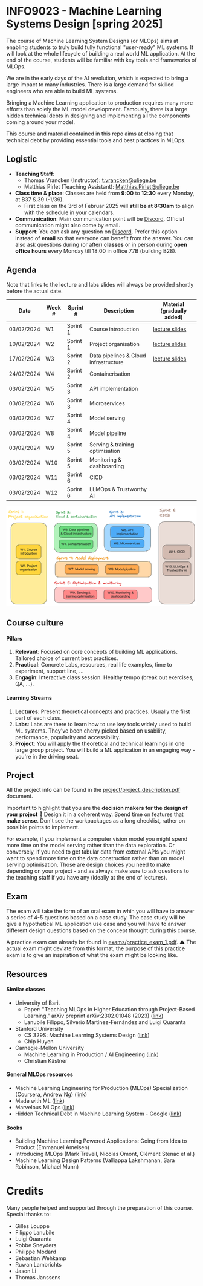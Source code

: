 # INFO9023 - Machine Learning Systems Design [spring 2025]

The course of Machine Learning System Designs (or MLOps) aims at enabling students to truly build fully functional "user-ready" ML systems. It will look at the whole lifecycle of building a real world ML application. At the end of the course, students will be familiar with key tools and frameworks of MLOps.

We are in the early days of the AI revolution, which is expected to bring a large impact to many industries. There is a large demand for skilled engineers who are able to build ML systems.

Bringing a Machine Learning application to production requires many more efforts than solely the ML model development. Famously, there is a large hidden technical debts in designing and implementing all the components coming around your model.

This course and material contained in this repo aims at closing that technical debt by providing essential tools and best practices in MLOps.

## Logistic
- **Teaching Staff**: 
  - Thomas Vrancken (Instructor): t.vrancken@uliege.be
  - Matthias Pirlet (Teaching Assistant): Matthias.Pirlet@uliege.be 
- **Class time & place**: Classes are held from **9:00** to **12:30** every Monday, at B37 S.39 (-1/39).
  - First class on the 3rd of Februar 2025 will **still be at 8:30am** to align with the schedule in your calendars. 
- **Communication**: Main communication point will be [Discord](https://discord.gg/kY6B3cchkr). Official communication might also come by email.
- **Support**: You can ask any question on [Discord](https://discord.gg/kY6B3cchkr). Prefer this option instead of **email** so that everyone can benefit from the answer. You can also ask questions during (or after) **classes** or in person during **open office hours** every Monday till 18:00 in office 77B (building B28).

## Agenda

Note that links to the lecture and labs slides will always be provided shortly before the actual date.

| Date       | Week #     | Sprint #       | Description       | Material (gradually added)      |
|------------|------------|----------------|-------------------|---------------------------------|
| 03/02/2024 | W1  | Sprint 1 | Course introduction | [lecture slides](https://raw.githubusercontent.com/ThomasVrancken/info9023-mlops/main/lectures/01_course_introduction.pdf)  |
| 10/02/2024 | W2  | Sprint 1 | Project organisation | [lecture slides](https://raw.githubusercontent.com/ThomasVrancken/info9023-mlops/main/lectures/02_project_organisation.pdf)  |
| 17/02/2024 | W3  | Sprint 2 | Data pipelines & Cloud infrastructure | [lecture slides](https://raw.githubusercontent.com/ThomasVrancken/info9023-mlops/main/lectures/03_data_pipelines_&_cloud_infrastructure.pdf) |
| 24/02/2024 | W4  | Sprint 2 | Containerisation | []()  |
| 03/02/2024 | W5  | Sprint 3 | API implementation | []()  |
| 03/02/2024 | W6  | Sprint 3 | Microservices  | []()  |
| 03/02/2024 | W7  | Sprint 4 | Model serving | []()  |
| 03/02/2024 | W8  | Sprint 4 | Model pipeline | []()  |
| 03/02/2024 | W9  | Sprint 5 | Serving & training optimisation | []()  |
| 03/02/2024 | W10 | Sprint 5 | Monitoring & dashboarding | []()  |
| 03/02/2024 | W11 | Sprint 6 | CICD | []()  |
| 03/02/2024 | W12 | Sprint 6 | LLMOps & Trustworthy AI | []()  |

![Topics overview](figures/classes_overview.png)

## Course culture

#### Pillars
1. **Relevant**: Focused on core concepts of building ML applications. Tailored choice of current best practices.
2. **Practical**: Concrete Labs, resources, real life examples, time to experiment, support line, …
3. **Engagin**: Interactive class session. Healthy tempo (break out exercises, QA, …). 

#### Learning Streams
1. **Lectures**: Present theoretical concepts and practices. Usually the first part of each class.
2. **Labs**: Labs are there to learn how to use key tools widely used to build ML systems. They've been cherry picked based on usability, performance, popularity and accessibility. 
3. **Project**: You will apply the theoretical and technical learnings in one large group project. You will build a ML application in an engaging way - you're in the driving seat.

## Project 

All the project info can be found in the [project/project_description.pdf](project/project_description.pdf) document.

Important to highlight that you are the **decision makers for the design of your project** :open_hands: Design it in a coherent way. Spend time on features that **make sense**. Don't see the workpackages as a long checklist, rather on possible points to implement.

For example, if you implement a computer vision model you might spend more time on the model serving rather than the data exploration. Or conversely, if you need to get tabular data from external APIs you might want to spend more time on the data construction rather than on model serving optimisation. Those are design choices you need to make depending on your project - and as always make sure to ask questions to the teaching staff if you have any (ideally at the end of lectures).  

## Exam 

The exam will take the form of an oral exam in whih you will have to answer a series of 4-5 questions based on a case study. The case study will be give a hypothetical ML application use case and you will have to answer different design questions based on the concept thought during this course.

A practice exam can already be found in [exams/practice_exam_1.pdf](exams/practice_exam_1.pdf). :warning: The actual exam might deviate from this format, the purpose of this practice exam is to give an inspiration of what the exam might be looking like.

## Resources

#### Similar classes
- University of Bari.
  - Paper: "Teaching MLOps in Higher Education through Project-Based Learning." arXiv preprint arXiv:2302.01048 (2023) ([link](https://upcommons.upc.edu/bitstream/handle/2117/390805/ICSE_SEET_2023_MLOps.pdf?sequence=3))
  - Lanubile Filippo, Silverio Martínez-Fernández and Luigi Quaranta
- Stanford University
  - CS 329S: Machine Learning Systems Design ([link](https://stanford-cs329s.github.io/))
  - Chip Huyen
- Carnegie-Mellon University
  - Machine Learning in Production / AI Engineering ([link](https://ckaestne.github.io/seai/)) 
  - Christian Kästner

#### General MLOps resources
- Machine Learning Engineering for Production (MLOps) Specialization (Coursera, Andrew Ng) ([link](https://www.coursera.org/specializations/machine-learning-engineering-for-production-mlops?utm_campaign=video-youtube-mlops-video-series&utm_medium=institutions&utm_source=deeplearning-ai))
- Made with ML ([link](https://madewithml.com/))
- Marvelous MLOps ([link](https://marvelousmlops.substack.com/))
- Hidden Technical Debt in Machine Learning System - Google ([link](https://proceedings.neurips.cc/paper_files/paper/2015/file/86df7dcfd896fcaf2674f757a2463eba-Paper.pdf))

#### Books
- Building Machine Learning Powered Applications: Going from Idea to Product (Emmanuel Ameisen)
- Introducing MLOps (Mark Treveil, Nicolas Omont, Clément Stenac et al.)
- Machine Learning Design Patterns (Valliappa Lakshmanan, Sara Robinson, Michael Munn)

# Credits

Many people helped and supported through the preparation of this course. Special thanks to:
- Gilles Louppe
- Filippo Lanubile
- Luigi Quaranta
- Robbe Sneyders
- Philippe Modard
- Sebastian Wehkamp
- Ruwan Lambrichts
- Jason Li
- Thomas Janssens
